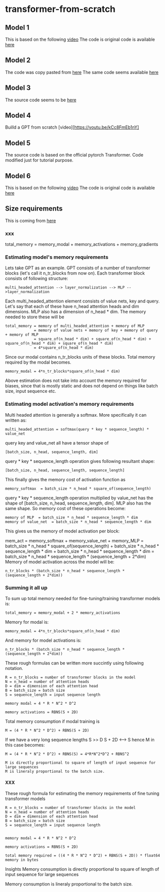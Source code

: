 # transformer-from-scratch



## Model 1

This is based on the following [video](https://youtu.be/ISNdQcPhsts)
The code is original code is available [here](https://github.com/hkproj/pytorch-transformer)

## Model 2

The code was copy pasted from [here](https://towardsdatascience.com/build-your-own-transformer-from-scratch-using-pytorch-84c850470dcb)
The same code seems available [here](https://www.datacamp.com/tutorial/building-a-transformer-with-py-torch)

## Model 3

The source code seems to be [here](https://github.com/SamLynnEvans/Transformer?ref=blog.floydhub.com)

## Model 4

Builld a GPT from scratch [video][https://youtu.be/kCc8FmEb1nY]

## Model 5

The source code is based on the official pytorch Transformer. Code modified just for tutorial purpose.

## Model 6

This is based on the following [video](https://www.youtube.com/playlist?list=PLTl9hO2Oobd97qfWC40gOSU8C0iu0m2l4)
The code is original code is available [here](https://github.com/ajhalthor/Transformer-Neural-Network)


## Size requirements

This is coming from [here](https://schartz.github.io/blog/estimating-memory-requirements-of-transformers/)

### xxx
total_memory = memory_modal + memory_activations + memory_gradients


### Estimating model's memory requirements
Lets take GPT as an example. GPT consists of a number of transformer blocks (let's call it n_tr_blocks from now on). Each transformer block consists of following structure:

```
multi_headed_attention --> layer_normalization --> MLP -->layer_normalization
```

Each multi_headed_attention element consists of value nets, key and query. Let's say that each of these have n_head attention heads and dim dimensions. MLP also has a dimension of n_head * dim. The memory needed to store these will be

```
total_memory = memory of multi_headed_attention + memory of MLP
			 = memory of value nets + memory of key + memory of query + memory of MLP
			 = square_of(n_head * dim) + square_of(n_head * dim) + square_of(n_head * dim) + square_of(n_head * dim)
			 = 4*square_of(n_head * dim)
```
Since our modal contains n_tr_blocks units of these blocks. Total memory required by the modal becomes.

```
memory_modal = 4*n_tr_blocks*square_of(n_head * dim)
```

Above estimation does not take into account the memory required for biases, since that is mostly static and does not depend on things like batch size, input sequence etc.


### Estimating model activation's memory requirements

Multi headed attention is generally a softmax. More specifically it can written as:

```
multi_headed_attention = softmax(query * key * sequence_length) * value_net
```
query key and value_net all have a tensor shape of

```
[batch_size, n_head, sequence_length, dim]
```

query * key * sequence_length operation gives following resultant shape:

```
[batch_size, n_head, sequence_length, sequence_length]
```
This finally gives the memory cost of activation function as

```
memory_softmax  = batch_size * n_head * square_of(sequence_length)
```


query * key * sequence_length operation multiplied by value_net has the shape of [batch_size, n_head, sequence_length, dim]. MLP also has the same shape. So memory cost of these operations become:

```
memory of MLP  = batch_size * n_head * sequence_length * dim
memory of value_net  = batch_size * n_head * sequence_length * dim
```

This gives us the memory of model activation per block:

mem_act = memory_softmax + memory_value_net + memory_MLP
		= batch_size * n_head * square_of(sequence_length)
		  + batch_size * n_head * sequence_length * dim
		  + batch_size * n_head * sequence_length * dim
		= batch_size * n_head * sequence_length * (sequence_length + 2*dim)
Memory of model activation across the model will be:

```
n_tr_blocks * (batch_size * n_head * sequence_length * (sequence_length + 2*dim))
````

### Summing it all up
To sum up total memory needed for fine-tuning/training transformer models is:

```
total_memory = memory_modal + 2 * memory_activations
```
Memory for modal is:

```
memory_modal = 4*n_tr_blocks*square_of(n_head * dim)
```
And memory for model activations is:

```
n_tr_blocks * (batch_size * n_head * sequence_length * (sequence_length + 2*dim))
```
These rough formulas can be written more succintly using following notation.

```
R = n_tr_blocks = number of transformer blocks in the model
N = n_head = number of attention heads
D = dim = dimension of each attention head
B = batch_size = batch size
S = sequence_length = input sequence length

memory modal = 4 * R * N^2 * D^2

memory activations = RBNS(S + 2D)
```
Total memory consumption if modal training is

```
M = (4 * R * N^2 * D^2) + RBNS(S + 2D)
```
If we have a very long sequence lengths S >> D S + 2D <--> S hence M in this case becomes:

```
M = (4 * R * N^2 * D^2) + RBNS(S) = 4*R*N^2*D^2 + RBNS^2

M is directly proportional to square of length of input sequence for large sequences
M is lineraly proportional to the batch size.
```

#### XXX

These rough formula for estimating the memory requirements of fine tuning transformer models

```
R = n_tr_blocks = number of transformer blocks in the model
N = n_head = number of attention heads
D = dim = dimension of each attention head
B = batch_size = batch size
S = sequence_length = input sequence length


memory modal = 4 * R * N^2 * D^2

memory activations = RBNS(S + 2D)

total memory required = ((4 * R * N^2 * D^2) + RBNS(S + 2D)) * float64 memory in bytes
```

Insights
Memory consumption is directly proportional to square of length of input sequence for large sequences

Memory consumption is lineraly proportional to the batch size.

